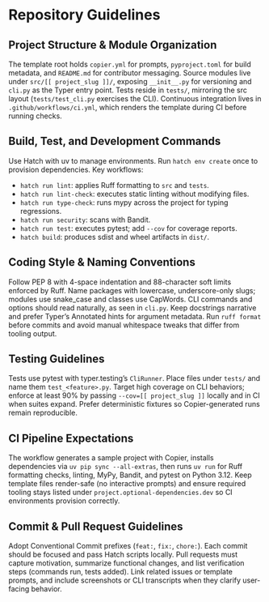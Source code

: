 # Repository Guidelines

## Project Structure & Module Organization
The template root holds `copier.yml` for prompts, `pyproject.toml` for build metadata, and `README.md` for contributor messaging. Source modules live under `src/[[ project_slug ]]/`, exposing `__init__.py` for versioning and `cli.py` as the Typer entry point. Tests reside in `tests/`, mirroring the src layout (`tests/test_cli.py` exercises the CLI). Continuous integration lives in `.github/workflows/ci.yml`, which renders the template during CI before running checks.

## Build, Test, and Development Commands
Use Hatch with uv to manage environments. Run `hatch env create` once to provision dependencies. Key workflows:
- `hatch run lint`: applies Ruff formatting to `src` and `tests`.
- `hatch run lint-check`: executes static linting without modifying files.
- `hatch run type-check`: runs mypy across the project for typing regressions.
- `hatch run security`: scans with Bandit.
- `hatch run test`: executes pytest; add `--cov` for coverage reports.
- `hatch build`: produces sdist and wheel artifacts in `dist/`.

## Coding Style & Naming Conventions
Follow PEP 8 with 4-space indentation and 88-character soft limits enforced by Ruff. Name packages with lowercase, underscore-only slugs; modules use snake_case and classes use CapWords. CLI commands and options should read naturally, as seen in `cli.py`. Keep docstrings narrative and prefer Typer’s Annotated hints for argument metadata. Run `ruff format` before commits and avoid manual whitespace tweaks that differ from tooling output.

## Testing Guidelines
Tests use pytest with typer.testing’s `CliRunner`. Place files under `tests/` and name them `test_<feature>.py`. Target high coverage on CLI behaviors; enforce at least 90% by passing `--cov=[[ project_slug ]]` locally and in CI when suites expand. Prefer deterministic fixtures so Copier-generated runs remain reproducible.

## CI Pipeline Expectations
The workflow generates a sample project with Copier, installs dependencies via `uv pip sync --all-extras`, then runs `uv run` for Ruff formatting checks, linting, MyPy, Bandit, and pytest on Python 3.12. Keep template files render-safe (no interactive prompts) and ensure required tooling stays listed under `project.optional-dependencies.dev` so CI environments provision correctly.

## Commit & Pull Request Guidelines
Adopt Conventional Commit prefixes (`feat:`, `fix:`, `chore:`). Each commit should be focused and pass Hatch scripts locally. Pull requests must capture motivation, summarize functional changes, and list verification steps (commands run, tests added). Link related issues or template prompts, and include screenshots or CLI transcripts when they clarify user-facing behavior.
